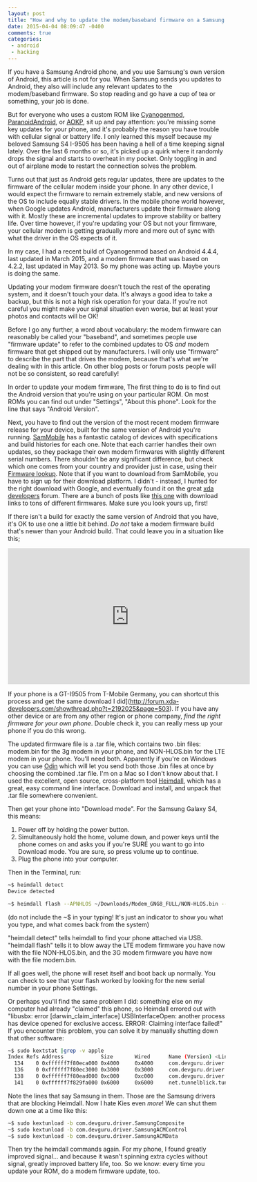 ```yaml
---
layout: post
title: "How and why to update the modem/baseband firmware on a Samsung Android phone"
date: 2015-04-04 08:09:47 -0400
comments: true
categories: 
 - android
 - hacking
---
```

If you have a Samsung Android phone, and you use Samsung's own version of Android, this article is not for you. When Samsung sends you updates to Android, they also will include any relevant updates to the modem/baseband firmware. So stop reading and go have a cup of tea or something, your job is done.

But for everyone who uses a custom ROM like [Cyanogenmod](http://cyanogenmod.org), [ParanoidAndroid](http://www.paranoidandroid.co/), or [AOKP](http://www.aokp.co/), sit up and pay attention: you're missing some key updates for your phone, and it's probably the reason you have trouble with cellular signal or battery life. I only learned this myself because my beloved Samsung S4 I-9505 has been having a hell of a time keeping signal lately. Over the last 6 months or so, it's picked up a quirk where it randomly drops the signal and starts to overheat in my pocket. Only toggling in and out of airplane mode to restart the connection solves the problem.

Turns out that just as Android gets regular updates, there are updates to the firmware of the cellular modem inside your phone. In any other device, I would expect the firmware to remain extremely stable, and new versions of the OS to include equally stable drivers. In the mobile phone world however, when Google updates Android, manufacturers update their firmware along with it. Mostly these are incremental updates to improve stability or battery life. Over time however, if you're updating your OS but not your firmware, your cellular modem is getting gradually more and more out of sync with what the driver in the OS expects of it.

In my case, I had a recent build of Cyanogenmod based on Android 4.4.4, last updated in March 2015, and a modem firmware that was based on 4.2.2, last updated in May 2013. So my phone was acting up. Maybe yours is doing the same.

Updating your modem firmware doesn't touch the rest of the operating system, and it doesn't touch your data. It's always a good idea to take a backup, but this is not a high risk operation for your data. If you're not careful you might make your signal situation even worse, but at least your photos and contacts will be OK!

Before I go any further, a word about vocabulary: the modem firmware can reasonably be called your "baseband", and sometimes people use "firmware update" to refer to the combined updates to OS _and_ modem firmware that get shipped out by manufacturers. I will only use "firmware" to describe the part that drives the modem, because that's what we're dealing with in this article. On other blog posts or forum posts people will not be so consistent, so read carefully!

In order to update your modem firmware, The first thing to do is to find out the Android version that you're using on your particular ROM. On most ROMs you can find out under "Settings", "About this phone". Look for the line that says "Android Version". 

Next, you have to find out the version of the most recent modem firmware release for your device, built for the same version of Android you're running. [SamMobile](http://www.sammobile.com/devices/) has a fantastic catalog of devices with specifications and build histories for each one. Note that each carrier handles their own updates, so they package their own modem firmwares with slightly different serial numbers. There shouldn't be any significant difference, but check which one comes from your country and provider just in case, using their [Firmware lookup](http://www.sammobile.com/firmwares/). Note that if you want to download from SamMobile, you have to sign up for their download platform. I didn't - instead, I hunted for the right download with Google, and eventually found it on the great [xda developers](http://forum.xda-developers.com) forum. There are a bunch of posts like [this one](http://forum.xda-developers.com/showpost.php?p=50965837) with download links to tons of different firmwares. Make sure you look yours up, first!

If there isn't a build for exactly the same version of Android that you have, it's OK to use one a little bit behind. *Do not* take a modem firmware build that's newer than your Android build. That could leave you in a situation like this;

<iframe width="560" height="315" src="https://www.youtube.com/embed/gVx4OOcIRXg" frameborder="0" allowfullscreen></iframe>

If your phone is a GT-I9505 from T-Mobile Germany, you can shortcut this process and get the same download I did](http://forum.xda-developers.com/showthread.php?t=2192025&page=503). If you have any other device or are from any other region or phone company, *find the right firmware for your own phone*. Double check it, you can really mess up your phone if you do this wrong.

The updated firmware file is a .tar file, which contains two .bin files: modem.bin for the 3g modem in your phone, and NON-HLOS.bin for the LTE modem in your phone. You'll need both. Apparently if you're on Windows you can use [Odin](http://www.downloadodin.info/) which will let you send both those .bin files at once by choosing the combined .tar file. I'm on a Mac so I don't know about that. I used the excellent, open source, cross-platform tool [Heimdall](http://glassechidna.com.au/heimdall/), which has a great, easy command line interface. Download and install, and unpack that .tar file somewhere convenient. 

Then get your phone into "Download mode". For the Samsung Galaxy S4, this means:

1) Power off by holding the power button.
2) Simultaneously hold the home, volume down, and power keys until the phone comes on and asks you if you're SURE you want to go into Download mode. You are sure, so press volume up to continue.
3) Plug the phone into your computer.

Then in the Terminal, run:

``` bash
~$ heimdall detect
Device detected

~$ heimdall flash --APNHLOS ~/Downloads/Modem_GNG8_FULL/NON-HLOS.bin --MDM ~/Downloads/Modem_GNG8_FULL/modem.bin
```
(do not include the ~$ in your typing! It's just an indicator to show you what you type, and what comes back from the system)

"heimdall detect" tells heimdall to find your phone attached via USB. "heimdall flash" tells it to blow away the LTE modem firmware you have now with the file NON-HLOS.bin, and the 3G modem firmware you have now with the file modem.bin.

If all goes well, the phone will reset itself and boot back up normally. You can check to see that your flash worked by looking for the new serial number in your phone Settings. 

Or perhaps you'll find the same problem I did: something else on my computer had already "claimed" this phone, so Heimdall errored out with "libusbx: error [darwin_claim_interface] USBInterfaceOpen: another process has device opened for exclusive access. ERROR: Claiming interface failed!" If you encounter this problem, you can solve it by manually shutting down that other software:

``` bash
~$ sudo kextstat |grep -v apple
Index Refs Address            Size       Wired      Name (Version) <Linked Against>
  134    0 0xffffff7f80eca000 0x4000     0x4000     com.devguru.driver.SamsungComposite (1.4.25) <38 4 3>
  136    0 0xffffff7f80ec3000 0x3000     0x3000     com.devguru.driver.SamsungACMControl (1.4.25) <38 4 3>
  138    0 0xffffff7f80ead000 0xc000     0xc000     com.devguru.driver.SamsungACMData (1.4.25) <84 38 5 4 3>
  141    0 0xffffff7f829fa000 0x6000     0x6000     net.tunnelblick.tun (1.0) <7 5 4 1>
```
Note the lines that say Samsung in them. Those are the Samsung drivers that are blocking Heimdall. Now I hate Kies even _more_! We can shut them down one at a time like this:

``` bash
~$ sudo kextunload -b com.devguru.driver.SamsungComposite
~$ sudo kextunload -b com.devguru.driver.SamsungACMControl
~$ sudo kextunload -b com.devguru.driver.SamsungACMData
```

Then try the heimdall commands again. For my phone, I found greatly improved signal... and because it wasn't spinning extra cycles without signal, greatly improved battery life, too. So we know: every time you update your ROM, do a modem firmware update, too.

